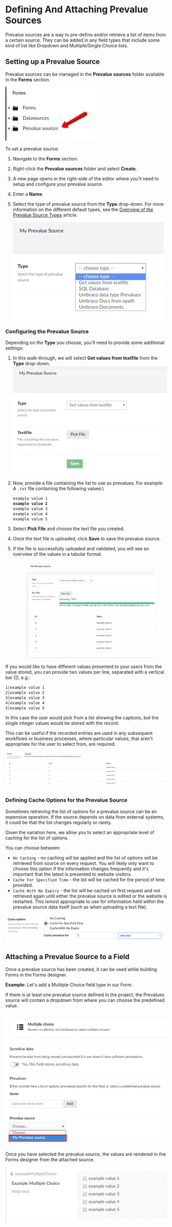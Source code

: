 # Defining And Attaching Prevalue Sources

Prevalue sources are a way to pre-define and/or retrieve a list of items from a certain source. They can be added in any field types that include some kind of list like Dropdown and Multiple/Single Choice lists.

## Setting up a Prevalue Source

Prevalue sources can be managed in the **Prevalue sources** folder available in the **Forms** section.

![Prevalue source tree](images/prevaluesourcetree.png)

To set a prevalue source:

1. Navigate to the **Forms** section.
2. Right-click the **Prevalue sources** folder and select **Create**.
3. A new page opens in the right-side of the editor where you'll need to setup and configure your prevalue source.
4. Enter a **Name**.
5.  Select the type of prevalue source from the **Type** drop-down. For more information on the different default types, see the [Overview of the Prevalue Source Types](prevalue-source-types.md) article.

    ![Choose type](images/choosetype.png)

### Configuring the Prevalue Source

Depending on the **Type** you choose, you'll need to provide some additional settings:

1. In this walk-through, we will select **Get values from textfile** from the **Type** drop-down. ![Type settings](images/typesettings.png)
2.  Now, provide a file containing the list to use as prevalues. For example: A `.txt` file containing the following values:\\

    <pre><code>example value 1
    <strong>example value 2
    </strong>example value 3
    example value 4
    example value 5
    </code></pre>
3. Select **Pick File** and choose the text file you created.
4. Once the text file is uploaded, click **Save** to save the prevalue source.
5.  If the file is successfully uploaded and validated, you will see an overview of the values in a tabular format.

    <figure><img src="images/preview.png" alt=""><figcaption></figcaption></figure>

If you would like to have different values presented to your users from the value stored, you can provide two values per line, separated with a vertical bar (|), e.g.:

```
1|example value 1
2|example value 2
3|example value 3
4|example value 4
5|example value 5
```

In this case the user would pick from a list showing the captions, but the single integer values would be stored with the record.

This can be useful if the recorded entries are used in any subsequent workflows or business processes, where particular values, that aren't appropriate for the user to select from, are required.

![Prevalues with captions](images/Prevalues-with-caption.png)

### Defining Cache Options for the Prevalue Source

Sometimes retrieving the list of options for a prevalue source can be an expensive operation. If the source depends on data from external systems, it could be that the list changes regularly or rarely.

Given the variation here, we allow you to select an appropriate level of caching for the list of options.

You can choose between:

- `No Caching` - no caching will be applied and the list of options will be retrieved from source on every request. You will likely only want to choose this option if the information changes frequently and it's important that the latest is presented to website visitors.
- `Cache For Specified Time` - the list will be cached for the period of time provided.
- `Cache With No Expiry` - the list will be cached on first request and not retrieved again until either the prevalue source is edited or the website is restarted. This ismost appropriate to use for information held within the prevalue source data itself (such as  when uploading a text file).

![Prevalue cache options](../../../../10/umbraco-forms/editor/defining-and-attaching-prevaluesources/images/prevalue-cache-options.png)

## Attaching a Prevalue Source to a Field

Once a prevalue source has been created, it can be used while building Forms in the Forms designer.

**Example:** Let's add a Multiple Choice field type in our Form.

If there is at least one prevalue source defined in the project, the Prevalues source will contain a dropdown from where you can choose the predefined value.

![Prevalue source](images/FieldPrevalueSource.png)

Once you have selected the prevalue source, the values are rendered in the Forms designer from the attached source.

![Preview](images/fieldpreview.png)
